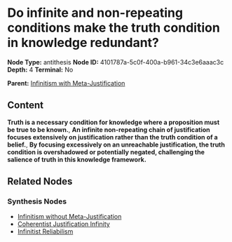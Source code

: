 # Do infinite and non-repeating conditions make the truth condition in knowledge redundant?

**Node Type:** antithesis
**Node ID:** 4101787a-5c0f-400a-b961-34c3e6aaac3c
**Depth:** 4
**Terminal:** No

**Parent:** [Infinitism with Meta-Justification](infinitism-with-meta-justification-synthesis-74e31de9-c152-4751-877c-3f10b3f5e271.md)

## Content

**Truth is a necessary condition for knowledge where a proposition must be true to be known.**, **An infinite non-repeating chain of justification focuses extensively on justification rather than the truth condition of a belief.**, **By focusing excessively on an unreachable justification, the truth condition is overshadowed or potentially negated, challenging the salience of truth in this knowledge framework.**

## Related Nodes

### Synthesis Nodes

- [Infinitism without Meta-Justification](infinitism-without-meta-justification-synthesis-40035550-8c71-4169-8cf5-fb6c72eea9c9.md)
- [Coherentist Justification Infinity](coherentist-justification-infinity-synthesis-bf7b1065-c56f-43e5-bc8a-5c33b1386807.md)
- [Infinitist Reliabilism](infinitist-reliabilism-synthesis-4ec0cc73-9019-4c61-b138-28f8e9ad213a.md)
